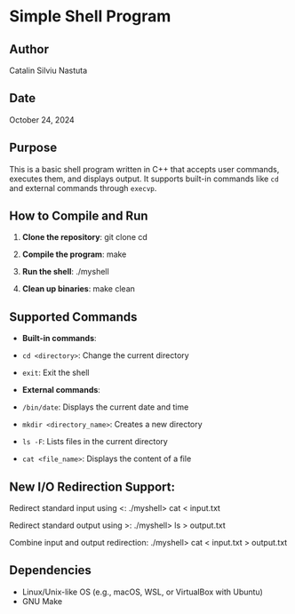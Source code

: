 # Simple Shell Program

## Author
Catalin Silviu Nastuta

## Date
October 24, 2024

## Purpose
This is a basic shell program written in C++ that accepts user commands, executes them, and displays output. It supports built-in commands like `cd` and external commands through `execvp`.

## How to Compile and Run

1. **Clone the repository**:
git clone <your-repository-url> cd <repository-folder>
2. **Compile the program**:
make
3. **Run the shell**:
./myshell

4. **Clean up binaries**:
make clean


## Supported Commands
- **Built-in commands**:
- `cd <directory>`: Change the current directory
- `exit`: Exit the shell

- **External commands**:
- `/bin/date`: Displays the current date and time
- `mkdir <directory_name>`: Creates a new directory
- `ls -F`: Lists files in the current directory
- `cat <file_name>`: Displays the content of a file

## New I/O Redirection Support:
Redirect standard input using <:
./myshell> cat < input.txt

Redirect standard output using >:
./myshell> ls > output.txt

Combine input and output redirection:
./myshell> cat < input.txt > output.txt

## Dependencies
- Linux/Unix-like OS (e.g., macOS, WSL, or VirtualBox with Ubuntu)
- GNU Make